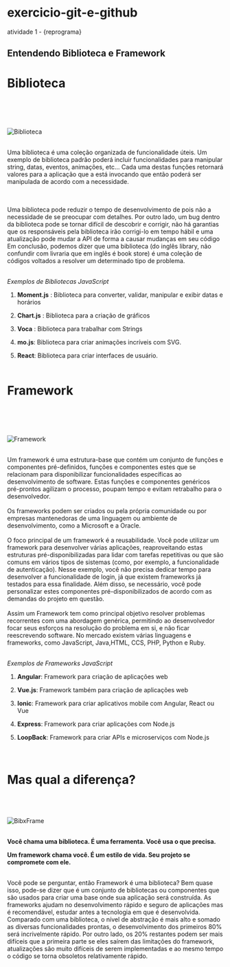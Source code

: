# exercicio-git-e-github
atividade 1 -  {reprograma}

## Entendendo Biblioteca e Framework <h2>

# **Biblioteca** <h1>
<br> <br> 

 ![Biblioteca](https://aguiarbuenosaires.com/wp-content/uploads/2015/04/Livraria_ateneo_2-800x541.jpg)

<br>
Uma biblioteca é uma coleção organizada de funcionalidade úteis. Um exemplo de biblioteca padrão poderá incluir funcionalidades para manipular string, datas, eventos, animações, etc… Cada uma destas funções retornará valores para a aplicação que a está invocando que então poderá ser manipulada de acordo com a necessidade.

<br> <br>
Uma biblioteca pode reduzir o tempo de desenvolvimento de pois não a necessidade de se preocupar com detalhes. Por outro lado, um bug dentro da biblioteca pode se tornar difícil de descobrir e corrigir, não há garantias que os responsáveis pela biblioteca irão corrigi-lo em tempo hábil e uma atualização pode mudar a API de forma a causar mudanças em seu código
Em conclusão, podemos dizer que uma biblioteca (do inglês library, não confundir com livraria que em inglês é book store) é uma coleção de códigos voltados a resolver um determinado tipo de problema.
<br> <br>

*Exemplos de Bibliotecas JavaScript*
<br>

1. __Moment.js__ : Biblioteca para converter, validar, manipular e exibir datas e horários
2. __Chart.js__ : Biblioteca para a criação de gráficos

3. __Voca__ : Biblioteca para trabalhar com Strings

4. __mo.js__: Biblioteca para criar animações incríveis com SVG. 

5. __React__: Biblioteca para criar interfaces de usuário. 
<br> <br>

# **Framework** <h1>
<br> <br>

 ![Framework](https://blog.dankicode.com/wp-content/uploads/2018/03/como-um-framework-funciona.png)

 <br>
Um framework é uma estrutura-base que contém um conjunto de funções e componentes pré-definidos, funções e componentes estes que se relacionam para disponibilizar funcionalidades específicas ao desenvolvimento de software. Estas funções e componentes genéricos pré-prontos agilizam o processo, poupam tempo e evitam retrabalho para o desenvolvedor.
<br> <br>
Os frameworks podem ser criados ou pela própria comunidade ou por empresas mantenedoras de uma linguagem ou ambiente de desenvolvimento, como a Microsoft e a Oracle.
<br> <br>
O foco principal de um framework é a reusabilidade. Você pode utilizar um framework para desenvolver várias aplicações, reaproveitando estas estruturas pré-disponibilizadas para lidar com tarefas repetitivas ou que são comuns em vários tipos de sistemas (como, por exemplo, a funcionalidade de autenticação). Nesse exemplo, você não precisa dedicar tempo para desenvolver a funcionalidade de login, já que existem frameworks já testados para essa finalidade. Além disso, se necessário, você pode personalizar estes componentes pré-disponibilizados de acordo com as demandas do projeto em questão.
<br> <br>
Assim um Framework tem como principal objetivo resolver problemas recorrentes com uma abordagem genérica, permitindo ao desenvolvedor focar seus esforços na resolução do problema em si, e não ficar reescrevendo software. No mercado existem várias linguagens e frameworks, como JavaScript, Java,HTML, CCS, PHP, Python e Ruby.
<br> <br>

*Exemplos de Frameworks JavaScript*
<br>

1. __Angular__: Framework para criação de aplicações web

2. __Vue.js__: Framework também para criação de aplicações web

3. __Ionic__: Framework para criar aplicativos mobile com Angular, React ou Vue

4. __Express__: Framework para criar aplicações com Node.js

5. __LoopBack__: Framework para criar APIs e microserviços com Node.js
 <br> <br> <br>

# **Mas qual a diferença?** <h1>
<br>

![BibxFrame](https://i.stack.imgur.com/9v5bJ.png)
<br> <br>

**Você chama uma biblioteca. É uma ferramenta. Você usa o que precisa.**

**Um framework chama você. É um estilo de vida. Seu projeto se compromete com ele.**

<br> 
 Você pode se perguntar, então Framework é uma biblioteca? Bem quase isso, pode-se dizer que é um conjunto de bibliotecas ou componentes que são usados para criar uma base onde sua aplicação será construída. As frameworks ajudam no desenvolvimento rápido e seguro de aplicações mas é recomendável, estudar antes a tecnologia em que é desenvolvida. Comparado com uma biblioteca, o nível de abstração é mais alto e somado as diversas funcionalidades prontas, o desenvolvimento dos primeiros 80% será incrivelmente rápido. Por outro lado, os 20% restantes podem ser mais difíceis que a primeira parte se eles saírem das limitações do framework, atualizações são muito difíceis de serem implementadas e ao mesmo tempo o código se torna obsoletos relativamente rápido.
<br> <br>